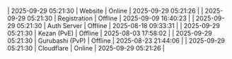 | 2025-09-29 05:21:30 | Website | Online | 2025-09-29 05:21:26 |
| 2025-09-29 05:21:30 | Registration | Offline | 2025-09-09 16:40:23 |
| 2025-09-29 05:21:30 | Auth Server | Offline | 2025-08-18 09:33:31 |
| 2025-09-29 05:21:30 | Kezan (PvE) | Offline | 2025-08-03 17:58:02 |
| 2025-09-29 05:21:30 | Gurubashi (PvP) | Offline | 2025-08-23 21:44:06 |
| 2025-09-29 05:21:30 | Cloudflare | Online | 2025-09-29 05:21:26 |
